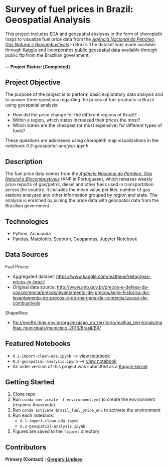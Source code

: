 #  Survey of fuel prices in Brazil: Geospatial Analysis
This project includes EDA and geospatial analyses in the form of choropleth maps to visualize fuel price data from the [*Agência Nacional do Petróleo, Gás Natural e Biocombustíveis*](http://www.anp.gov.br/) in Brazil. The dataset was made available through [Kaggle](https://www.kaggle.com/matheusfreitag/gas-prices-in-brazil) and incorporates [public geospatial data](ftp://geoftp.ibge.gov.br/organizacao_do_territorio/malhas_territoriais/malhas_municipais/municipio_2016/Brasil/BR/) available through public ftp from the Brazilian government.

#### -- Project Status: [Completed]

## Project Objective
The purpose of the project is to perform basic exploratory data analysis and to answer three questions regarding the prices of fuel products in Brazil using geospatial analysis:
* How did the price change for the different regions of Brazil?
* Within a region, which states increased their prices the most?
* Which states are the cheapest (or most expensive) for different types of fuels?

These questions are addressed using choropleth map visualizations in the notebook *0.3-geospatial-analysis.ipynb*.

## Description
The fuel price data comes from the *[Agência Nacional do Petróleo, Gás Natural e Biocombustíveis](http://www.anp.gov.br/precos-e-defesa-da-concorrencia/precos/levantamento-de-precos/serie-historica-do-levantamento-de-precos-e-de-margens-de-comercializacao-de-combustiveis)* (ANP in Portuguese), which releases weekly price reports of gas/petrol, diesel and other fuels used in transportation across the country. It includes the mean value per liter, number of gas stations analyzed and other information grouped by region and state. The analysis is enriched by joining the price data with geospatial data from the Brazilian government.

## Technologies
* Python, Anaconda
* Pandas, Matplotlib, Seaborn, Geopandas, Jupyter Notebook

## Data Sources
Fuel Prices:
* Aggregated dataset: https://www.kaggle.com/matheusfreitag/gas-prices-in-brazil
* Original data source: http://www.anp.gov.br/precos-e-defesa-da-concorrencia/precos/levantamento-de-precos/serie-historica-do-levantamento-de-precos-e-de-margens-de-comercializacao-de-combustiveis 

Shapefiles:
* ftp://geoftp.ibge.gov.br/organizacao_do_territorio/malhas_territoriais/malhas_municipais/municipio_2016/Brasil/BR/

## Featured Notebooks
* `0.1-import-clean-eda.ipynb` --> [view notebook](https://github.com/gclindsey/brazil-fuel-price/blob/master/notebooks/0.1-import-clean-eda.ipynb)
* `0.2-geospatial-analysis.ipynb` --> [view notebook](https://github.com/gclindsey/brazil-fuel-price/blob/master/notebooks/0.2-geospatial-analysis.ipynb)
* An older version of this project was submitted as a [Kaggle kernel](https://www.kaggle.com/gclindsey/geospatial-analysis-of-gas-prices-in-brazil).

## Getting Started
1. Clone repo
2. Run `conda env create -f environment.yml` to create the environment (requires Anaconda)
3. Run `conda activate brazil_fuel_price_env` to activate the environment
4. Run each notebook:
   - `0.1-import-clean-eda.ipynb`
   - `0.2-geospatial-analysis.ipynb`
5. Figures are saved to the `figures` directory


## Contributors

**Primary (Contact) : [Gregory Lindsey](https://github.com/gclindsey)**
